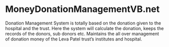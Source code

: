 # MoneyDonationManagementVB.net 
Donation Management System is totally based on the donation given to the hospital and the trust. Here the system will calculate the donation, keeps the records of the donors, sub donors etc. Maintains the all over management of donation money of the Leva Patel trust’s institutes and hospital.
